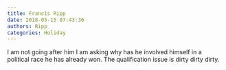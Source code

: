 ```yaml
---
title: Francis Ripp
date: 2018-05-15 07:43:36
authors: Ripp
categories: Holiday
---
```


 I am not going after him I am asking why has he involved himself in a political race he has already won. The qualification issue is dirty dirty dirty.